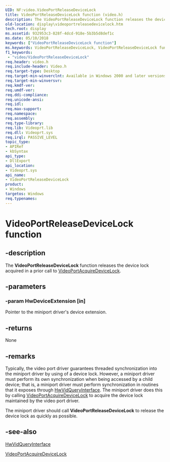 ```yaml
---
UID: NF:video.VideoPortReleaseDeviceLock
title: VideoPortReleaseDeviceLock function (video.h)
description: The VideoPortReleaseDeviceLock function releases the device lock acquired in a prior call to VideoPortAcquireDeviceLock.
old-location: display\videoportreleasedevicelock.htm
tech.root: display
ms.assetid: 932953c3-828f-4dcd-918e-5b3b5d8def1c
ms.date: 05/10/2018
keywords: ["VideoPortReleaseDeviceLock function"]
ms.keywords: VideoPortReleaseDeviceLock, VideoPortReleaseDeviceLock function [Display Devices], VideoPort_Functions_509d905b-a70f-4932-975f-62d4c90c77b9.xml, display.videoportreleasedevicelock, video/VideoPortReleaseDeviceLock
f1_keywords:
 - "video/VideoPortReleaseDeviceLock"
req.header: video.h
req.include-header: Video.h
req.target-type: Desktop
req.target-min-winverclnt: Available in Windows 2000 and later versions of the Windows operating systems.
req.target-min-winversvr: 
req.kmdf-ver: 
req.umdf-ver: 
req.ddi-compliance: 
req.unicode-ansi: 
req.idl: 
req.max-support: 
req.namespace: 
req.assembly: 
req.type-library: 
req.lib: Videoprt.lib
req.dll: Videoprt.sys
req.irql: PASSIVE_LEVEL
topic_type:
- APIRef
- kbSyntax
api_type:
- DllExport
api_location:
- Videoprt.sys
api_name:
- VideoPortReleaseDeviceLock
product:
- Windows
targetos: Windows
req.typenames: 
---
```


# VideoPortReleaseDeviceLock function


## -description


The <b>VideoPortReleaseDeviceLock</b> function releases the device lock acquired in a prior call to <a href="https://docs.microsoft.com/windows-hardware/drivers/ddi/video/nf-video-videoportacquiredevicelock">VideoPortAcquireDeviceLock</a>.


## -parameters




### -param HwDeviceExtension [in]

Pointer to the miniport driver's device extension.


## -returns



None




## -remarks



Typically, the video port driver guarantees threaded synchronization into the miniport driver by using of a device lock. However, a miniport driver must perform its own synchronization when being accessed by a child device; that is, a miniport driver must perform synchronization in routines that it exposes through <a href="https://docs.microsoft.com/windows-hardware/drivers/ddi/video/nc-video-pvideo_hw_query_interface">HwVidQueryInterface</a>. The miniport driver does this by calling <a href="https://docs.microsoft.com/windows-hardware/drivers/ddi/video/nf-video-videoportacquiredevicelock">VideoPortAcquireDeviceLock</a> to acquire the device lock maintained by the video port driver.

The miniport driver should call <b>VideoPortReleaseDeviceLock</b> to release the device lock as quickly as possible. 




## -see-also




<a href="https://docs.microsoft.com/windows-hardware/drivers/ddi/video/nc-video-pvideo_hw_query_interface">HwVidQueryInterface</a>



<a href="https://docs.microsoft.com/windows-hardware/drivers/ddi/video/nf-video-videoportacquiredevicelock">VideoPortAcquireDeviceLock</a>
 

 

